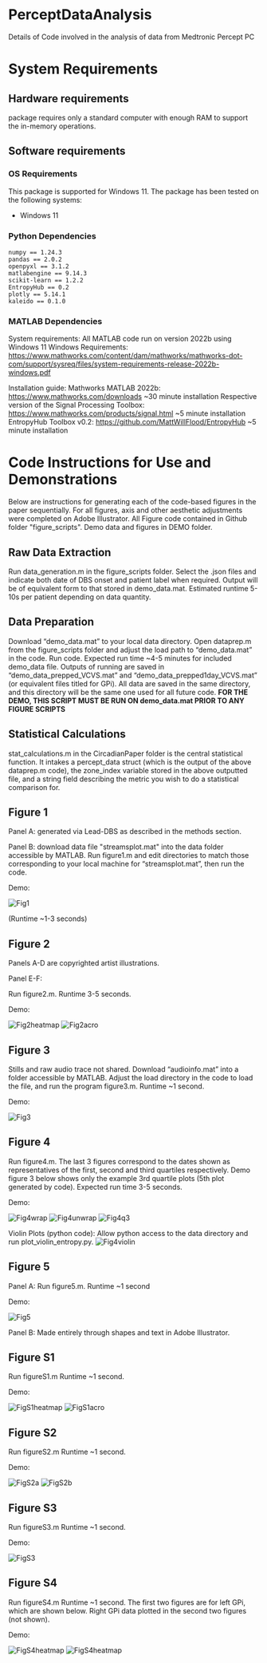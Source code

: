 # PerceptDataAnalysis
Details of Code involved in the analysis of data from Medtronic Percept PC


# System Requirements
## Hardware requirements
package requires only a standard computer with enough RAM to support the in-memory operations.

## Software requirements
### OS Requirements
This package is supported for Windows 11. The package has been tested on the following systems:
+ Windows 11

### Python Dependencies
```
numpy == 1.24.3
pandas == 2.0.2
openpyxl == 3.1.2
matlabengine == 9.14.3
scikit-learn == 1.2.2
EntropyHub == 0.2
plotly == 5.14.1
kaleido == 0.1.0
```

### MATLAB Dependencies

System requirements:
All MATLAB code run on version 2022b using Windows 11
Windows Requirements: https://www.mathworks.com/content/dam/mathworks/mathworks-dot-com/support/sysreq/files/system-requirements-release-2022b-windows.pdf

Installation guide:
Mathworks MATLAB 2022b: https://www.mathworks.com/downloads
    ~30 minute installation
Respective version of the Signal Processing Toolbox: https://www.mathworks.com/products/signal.html
    ~5 minute installation
EntropyHub Toolbox v0.2: https://github.com/MattWillFlood/EntropyHub
    ~5 minute installation
    

# Code Instructions for Use and Demonstrations
Below are instructions for generating each of the code-based figures in the paper sequentially. For all figures, axis and other aesthetic adjustments were completed on Adobe Illustrator. All Figure code contained in Github folder "figure_scripts". Demo data and figures in DEMO folder.

## Raw Data Extraction
Run data_generation.m in the figure_scripts folder. Select the .json files and indicate both date of DBS onset and patient label when required. Output will be of equivalent form to that stored in demo_data.mat. Estimated runtime 5-10s per patient depending on data quantity.

## Data Preparation

Download “demo_data.mat” to your local data directory. Open dataprep.m from the figure_scripts folder and adjust the load path to “demo_data.mat” in the code. Run code. Expected run time ~4-5 minutes for included demo_data file. Outputs of running are saved in “demo_data_prepped_VCVS.mat” and “demo_data_prepped1day_VCVS.mat” (or equivalent files titled for GPi). All data are saved in the same directory, and this directory will be the same one used for all future code. **FOR THE DEMO, THIS SCRIPT MUST BE RUN ON demo_data.mat PRIOR TO ANY FIGURE SCRIPTS**

## Statistical Calculations
stat_calculations.m in the CircadianPaper folder is the central statistical function. It intakes a percept_data struct (which is the output of the above dataprep.m code), the zone_index variable stored in the above outputted file, and a string field describing the metric you wish to do a statistical comparison for.

## Figure 1
Panel A: generated via Lead-DBS as described in the methods section.

Panel B: download data file "streamsplot.mat" into the data folder accessible by MATLAB. Run figure1.m and edit directories to match those corresponding to your local machine for “streamsplot.mat”, then run the code. 


Demo:

![Fig1](DEMO/Figures/fig1.png)
 


(Runtime ~1-3 seconds)



## Figure 2

Panels A-D are copyrighted artist illustrations.

Panel E-F:

Run figure2.m. Runtime 3-5 seconds.

Demo:

![Fig2heatmap](DEMO/Figures/fig2heatmap.png)
![Fig2acro](DEMO/Figures/fig2acro.png)



## Figure 3

Stills and raw audio trace not shared. Download “audioinfo.mat” into a folder accessible by MATLAB. Adjust the load directory in the code to load the file, and run the program figure3.m. Runtime ~1 second. 

Demo:

![Fig3](DEMO/Figures/fig3audio.png)


## Figure 4
Run figure4.m. The last 3 figures correspond to the dates shown as representatives of the first, second and third quartiles respectively. Demo figure 3 below shows only the example 3rd quartile plots (5th plot generated by code). Expected run time 3-5 seconds.

Demo:

![Fig4wrap](DEMO/Figures/fig4avgwrap.png)
![Fig4unwrap](DEMO/Figures/fig4avgunwrap.png)
![Fig4q3](DEMO/Figures/fig4sd3q.png)




Violin Plots (python code): Allow python access to the data directory and run plot_violin_entropy.py.
![Fig4violin](DEMO/Figures/fig4violin.png)

## Figure 5
Panel A: Run figure5.m. Runtime ~1 second

Demo:

![Fig5](DEMO/Figures/fig5.png)




Panel B: Made entirely through shapes and text in Adobe Illustrator.




## Figure S1
Run figureS1.m Runtime ~1 second.

Demo:


![FigS1heatmap](DEMO/Figures/figs1heatmap.png)
![FigS1acro](DEMO/Figures/figs1acro.png)

## Figure S2
Run figureS2.m Runtime ~1 second.

Demo:

![FigS2a](DEMO/Figures/figS2a.png)
![FigS2b](DEMO/Figures/figS2b.png)


## Figure S3
Run figureS3.m Runtime ~1 second.

Demo:

![FigS3](DEMO/Figures/figS3.png)

## Figure S4
Run figureS4.m Runtime ~1 second. The first two figures are for left GPi, which are shown below. Right GPi data plotted in the second two figures (not shown).

Demo:

![FigS4heatmap](DEMO/Figures/figS4heatmap.png)
![FigS4heatmap](DEMO/Figures/figS4entropy.png)


